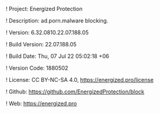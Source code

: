 ! Project: Energized Protection

! Description: ad.porn.malware blocking.

! Version: 6.32.0810.22.07.188.05

! Build Version: 22.07.188.05

! Build Date: Thu, 07 Jul 22 05:02:18 +06

! Version Code: 1880502

! License: CC BY-NC-SA 4.0, https://energized.pro/license

! Github: https://github.com/EnergizedProtection/block

! Web: https://energized.pro
